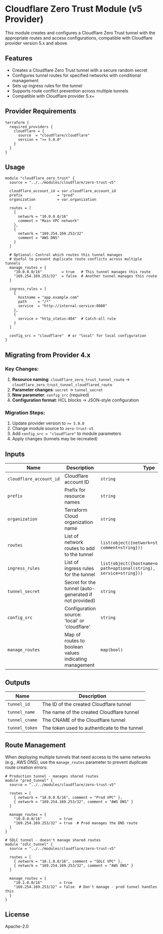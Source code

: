 # Cloudflare Zero Trust Module (v5 Provider)

This module creates and configures a Cloudflare Zero Trust tunnel with the appropriate routes and access configurations, compatible with Cloudflare provider version 5.x and above.

## Features

- Creates a Cloudflare Zero Trust tunnel with a secure random secret
- Configures tunnel routes for specified networks with conditional management
- Sets up ingress rules for the tunnel
- Supports route conflict prevention across multiple tunnels
- Compatible with Cloudflare provider 5.x+

## Provider Requirements

```hcl
terraform {
  required_providers {
    cloudflare = {
      source  = "cloudflare/cloudflare"
      version = ">= 5.0.0"
    }
  }
}
```

## Usage

```hcl
module "cloudflare_zero_trust" {
  source = "../../modules/cloudflare/zero-trust-v5"

  cloudflare_account_id = var.cloudflare_account_id
  prefix                = "prod"
  organization          = var.organization
  
  routes = [
    {
      network = "10.0.0.0/16"
      comment = "Main VPC network"
    },
    {
      network = "169.254.169.253/32"
      comment = "AWS DNS"
    }
  ]
  
  # Optional: Control which routes this tunnel manages
  # Useful to prevent duplicate route conflicts across multiple tunnels
  manage_routes = {
    "10.0.0.0/16"         = true   # This tunnel manages this route
    "169.254.169.253/32"  = false  # Another tunnel manages this route
  }
  
  ingress_rules = [
    {
      hostname = "app.example.com"
      path     = "/*"
      service  = "http://internal-service:8080"
    },
    {
      service = "http_status:404"  # Catch-all rule
    }
  ]
  
  config_src = "cloudflare"  # or "local" for local configuration
}
```

## Migrating from Provider 4.x

### Key Changes:
1. **Resource naming**: `cloudflare_zero_trust_tunnel_route` → `cloudflare_zero_trust_tunnel_cloudflared_route`
2. **Parameter changes**: `secret` → `tunnel_secret`
3. **New parameter**: `config_src` (required)
4. **Configuration format**: HCL blocks → JSON-style configuration

### Migration Steps:
1. Update provider version to `>= 5.0.0`
2. Change module source to `zero-trust-v5`
3. Add `config_src = "cloudflare"` to module parameters
4. Apply changes (tunnels may be recreated)

## Inputs

| Name | Description | Type | Required | Default |
|------|-------------|------|----------|---------|
| `cloudflare_account_id` | Cloudflare account ID | `string` | yes | - |
| `prefix` | Prefix for resource names | `string` | yes | - |
| `organization` | Terraform Cloud organization name | `string` | yes | - |
| `routes` | List of network routes to add to the tunnel | `list(object({network=string, comment=string}))` | yes | - |
| `ingress_rules` | List of ingress rules for the tunnel | `list(object({hostname=optional(string), path=optional(string), service=string}))` | yes | - |
| `tunnel_secret` | Secret for the tunnel (auto-generated if not provided) | `string` | no | `""` |
| `config_src` | Configuration source: 'local' or 'cloudflare' | `string` | no | `"cloudflare"` |
| `manage_routes` | Map of routes to boolean values indicating management | `map(bool)` | no | `{}` |

## Outputs

| Name | Description |
|------|-------------|
| `tunnel_id` | The ID of the created Cloudflare tunnel |
| `tunnel_name` | The name of the created Cloudflare tunnel |
| `tunnel_cname` | The CNAME of the Cloudflare tunnel |
| `tunnel_token` | The token used to authenticate to the tunnel |

## Route Management

When deploying multiple tunnels that need access to the same networks (e.g., AWS DNS), use the `manage_routes` parameter to prevent duplicate route creation errors:

```hcl
# Production tunnel - manages shared routes
module "prod_tunnel" {
  source = "../../modules/cloudflare/zero-trust-v5"
  
  routes = [
    { network = "10.0.0.0/16", comment = "Prod VPC" },
    { network = "169.254.169.253/32", comment = "AWS DNS" }
  ]
  
  manage_routes = {
    "10.0.0.0/16"        = true
    "169.254.169.253/32" = true  # Prod manages the DNS route
  }
}

# SDLC tunnel - doesn't manage shared routes
module "sdlc_tunnel" {
  source = "../../modules/cloudflare/zero-trust-v5"
  
  routes = [
    { network = "10.1.0.0/16", comment = "SDLC VPC" },
    { network = "169.254.169.253/32", comment = "AWS DNS" }
  ]
  
  manage_routes = {
    "10.1.0.0/16"        = true
    "169.254.169.253/32" = false  # Don't manage - prod tunnel handles this
  }
}
```

## License

Apache-2.0
